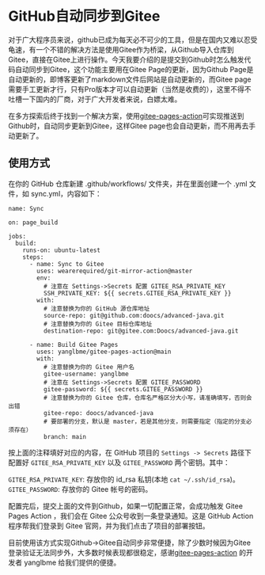 # GitHub自动同步到Gitee

对于广大程序员来说，github已成为每天必不可少的工具，但是在国内又难以忍受龟速，有一个不错的解决方法是使用Gitee作为桥梁，从Github导入仓库到Gitee，直接在Gitee上进行操作。今天我要介绍的是提交到Github时怎么触发代码自动同步到Gitee，这个功能主要用在Gitee Page的更新，因为Github Page是自动更新的，即博客更新了markdown文件后网站是自动更新的，而Gitee page需要手工更新才行，只有Pro版本才可以自动更新（当然是收费的），这里不得不吐槽一下国内的厂商，对于广大开发者来说，白嫖太难。

在多方探索后终于找到一个解决方案，使用[gitee-pages-action](https://github.com/yanglbme/gitee-pages-action)可实现推送到Github时，自动同步更新到Gitee，这样Gitee page也会自动更新，而不用再去手动更新了。

## 使用方式

在你的 GitHub 仓库新建 .github/workflows/ 文件夹，并在里面创建一个 .yml 文件，如 sync.yml，内容如下：

```ymal
name: Sync

on: page_build

jobs:
  build:
    runs-on: ubuntu-latest
    steps:
      - name: Sync to Gitee
        uses: wearerequired/git-mirror-action@master
        env:
          # 注意在 Settings->Secrets 配置 GITEE_RSA_PRIVATE_KEY
          SSH_PRIVATE_KEY: ${{ secrets.GITEE_RSA_PRIVATE_KEY }}
        with:
          # 注意替换为你的 GitHub 源仓库地址
          source-repo: git@github.com:doocs/advanced-java.git
          # 注意替换为你的 Gitee 目标仓库地址
          destination-repo: git@gitee.com:Doocs/advanced-java.git

      - name: Build Gitee Pages
        uses: yanglbme/gitee-pages-action@main
        with:
          # 注意替换为你的 Gitee 用户名
          gitee-username: yanglbme
          # 注意在 Settings->Secrets 配置 GITEE_PASSWORD
          gitee-password: ${{ secrets.GITEE_PASSWORD }}
          # 注意替换为你的 Gitee 仓库，仓库名严格区分大小写，请准确填写，否则会出错
          gitee-repo: doocs/advanced-java
          # 要部署的分支，默认是 master，若是其他分支，则需要指定（指定的分支必须存在）
          branch: main
```

按上面的注释填好对应的内容，在 GitHub 项目的 `Settings -> Secrets` 路径下配置好 `GITEE_RSA_PRIVATE_KEY` 以及 `GITEE_PASSWORD` 两个密钥。其中：

`GITEE_RSA_PRIVATE_KEY`: 存放你的 id_rsa 私钥(本地 `cat ~/.ssh/id_rsa`)。  
`GITEE_PASSWORD`: 存放你的 Gitee 帐号的密码。

配置完后，提交上面的文件到Github，如果一切配置正常，会成功触发 Gitee Pages Action ，我们会在 Gitee 公众号收到一条登录通知。这是 GitHub Action 程序帮我们登录到 Gitee 官网，并为我们点击了项目的部署按钮。

目前使用该方式实现Github->Gitee自动同步非常便捷，除了少数时候因为Gitee登录验证无法同步外，大多数时候表现都很稳定，感谢[gitee-pages-action](https://github.com/yanglbme) 的开发者 yanglbme 给我们提供的便捷。
